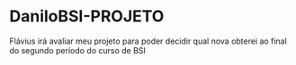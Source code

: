 # DaniloBSI-PROJETO
Flávius irá avaliar meu projeto para poder decidir qual nova obterei ao final do segundo período do curso de BSI
